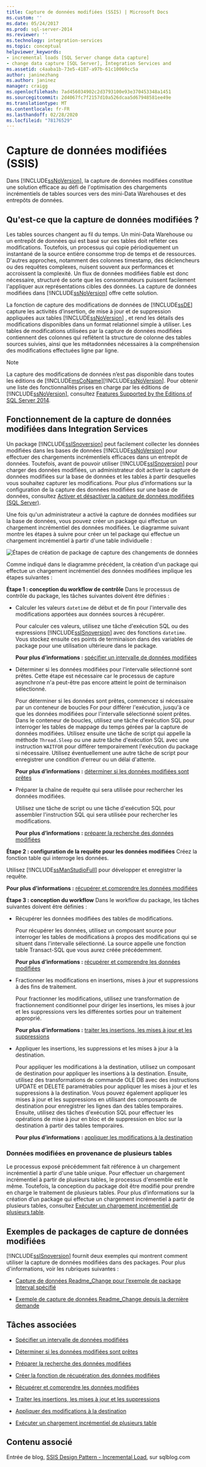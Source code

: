 ```yaml
---
title: Capture de données modifiées (SSIS) | Microsoft Docs
ms.custom: ''
ms.date: 05/24/2017
ms.prod: sql-server-2014
ms.reviewer: ''
ms.technology: integration-services
ms.topic: conceptual
helpviewer_keywords:
- incremental loads [SQL Server change data capture]
- change data capture [SQL Server], Integration Services and
ms.assetid: c4aaba1b-73e5-4187-a97b-61c10069cc5a
author: janinezhang
ms.author: janinez
manager: craigg
ms.openlocfilehash: 7ad456034902c2d3793100e93e370453348a1451
ms.sourcegitcommit: 2d4067fc7f2157d10a526dcaa5d67948581ee49e
ms.translationtype: MT
ms.contentlocale: fr-FR
ms.lasthandoff: 02/28/2020
ms.locfileid: "78176529"
---
```

# <a name="change-data-capture-ssis"></a>Capture de données modifiées (SSIS)
  Dans [!INCLUDE[ssNoVersion](../../../includes/ssnoversion-md.md)], la capture de données modifiées constitue une solution efficace au défi de l'optimisation des chargements incrémentiels de tables sources vers des mini-Data Warehouses et des entrepôts de données.

## <a name="what-is-change-data-capture"></a>Qu'est-ce que la capture de données modifiées ?
 Les tables sources changent au fil du temps. Un mini-Data Warehouse ou un entrepôt de données qui est basé sur ces tables doit refléter ces modifications. Toutefois, un processus qui copie périodiquement un instantané de la source entière consomme trop de temps et de ressources. D'autres approches, notamment des colonnes timestamp, des déclencheurs ou des requêtes complexes, nuisent souvent aux performances et accroissent la complexité. Un flux de données modifiées fiable est donc nécessaire, structuré de sorte que les consommateurs puissent facilement l'appliquer aux représentations cibles des données. La capture de données modifiées dans [!INCLUDE[ssNoVersion](../../../includes/ssnoversion-md.md)] offre cette solution.

 La fonction de capture des modifications de données de [!INCLUDE[ssDE](../../includes/ssde-md.md)] capture les activités d’insertion, de mise à jour et de suppression appliquées aux tables [!INCLUDE[ssNoVersion](../../../includes/ssnoversion-md.md)] , et rend les détails des modifications disponibles dans un format relationnel simple à utiliser. Les tables de modifications utilisées par la capture de données modifiées contiennent des colonnes qui reflètent la structure de colonne des tables sources suivies, ainsi que les métadonnées nécessaires à la compréhension des modifications effectuées ligne par ligne.

> [!NOTE]
>  La capture des modifications de données n’est pas disponible dans toutes les éditions de [!INCLUDE[msCoName](../../includes/msconame-md.md)][!INCLUDE[ssNoVersion](../../../includes/ssnoversion-md.md)]. Pour obtenir une liste des fonctionnalités prises en charge par les éditions de [!INCLUDE[ssNoVersion](../../../includes/ssnoversion-md.md)], consultez [Features Supported by the Editions of SQL Server 2014](../../getting-started/features-supported-by-the-editions-of-sql-server-2014.md).

## <a name="how-change-data-capture-works-in-integration-services"></a>Fonctionnement de la capture de données modifiées dans Integration Services
 Un package [!INCLUDE[ssISnoversion](../../../includes/ssisnoversion-md.md)] peut facilement collecter les données modifiées dans les bases de données [!INCLUDE[ssNoVersion](../../../includes/ssnoversion-md.md)] pour effectuer des chargements incrémentiels efficaces dans un entrepôt de données. Toutefois, avant de pouvoir utiliser [!INCLUDE[ssISnoversion](../../../includes/ssisnoversion-md.md)] pour charger des données modifiées, un administrateur doit activer la capture de données modifiées sur la base de données et les tables à partir desquelles vous souhaitez capturer les modifications. Pour plus d’informations sur la configuration de la capture des données modifiées sur une base de données, consultez [Activer et désactiver la capture de données modifiées &#40;SQL Server&#41;](../../relational-databases/track-changes/enable-and-disable-change-data-capture-sql-server.md).

 Une fois qu'un administrateur a activé la capture de données modifiées sur la base de données, vous pouvez créer un package qui effectue un chargement incrémentiel des données modifiées. Le diagramme suivant montre les étapes à suivre pour créer un tel package qui effectue un chargement incrémentiel à partir d'une table individuelle :

 ![Étapes de création de package de capture des changements de données](../media/cdc-package-creation.gif "Étapes de création de package de capture de données modifiées")

 Comme indiqué dans le diagramme précédent, la création d'un package qui effectue un chargement incrémentiel des données modifiées implique les étapes suivantes :

 **Étape 1 : conception du workflow de contrôle** Dans le processus de contrôle du package, les tâches suivantes doivent être définies :

-   Calculer les valeurs `datetime` de début et de fin pour l'intervalle des modifications apportées aux données sources à récupérer.

     Pour calculer ces valeurs, utilisez une tâche d'exécution SQL ou des expressions [!INCLUDE[ssISnoversion](../../../includes/ssisnoversion-md.md)] avec des fonctions `datetime`. Vous stockez ensuite ces points de terminaison dans des variables de package pour une utilisation ultérieure dans le package.

     **Pour plus d’informations :**  [spécifier un intervalle de données modifiées](specify-an-interval-of-change-data.md)

-   Déterminer si les données modifiées pour l'intervalle sélectionné sont prêtes. Cette étape est nécessaire car le processus de capture asynchrone n'a peut-être pas encore atteint le point de terminaison sélectionné.

     Pour déterminer si les données sont prêtes, commencez si nécessaire par un conteneur de boucles For pour différer l'exécution, jusqu'à ce que les données modifiées pour l'intervalle sélectionné soient prêtes. Dans le conteneur de boucles, utilisez une tâche d'exécution SQL pour interroger les tables de mappage du temps gérées par la capture de données modifiées. Utilisez ensuite une tâche de script qui appelle la méthode `Thread.Sleep` ou une autre tâche d'exécution SQL avec une instruction `WAITFOR` pour différer temporairement l'exécution du package si nécessaire. Utilisez éventuellement une autre tâche de script pour enregistrer une condition d'erreur ou un délai d'attente.

     **Pour plus d’informations :**  [déterminer si les données modifiées sont prêtes](determine-whether-the-change-data-is-ready.md)

-   Préparer la chaîne de requête qui sera utilisée pour rechercher les données modifiées.

     Utilisez une tâche de script ou une tâche d'exécution SQL pour assembler l'instruction SQL qui sera utilisée pour rechercher les modifications.

     **Pour plus d’informations :**  [préparer la recherche des données modifiées](prepare-to-query-for-the-change-data.md)

 **Étape 2 : configuration de la requête pour les données modifiées** Créez la fonction table qui interroge les données.

 Utilisez [!INCLUDE[ssManStudioFull](../../includes/ssmanstudiofull-md.md)] pour développer et enregistrer la requête.

 **Pour plus d’informations :**  [récupérer et comprendre les données modifiées](retrieve-and-understand-the-change-data.md)

 **Étape 3 : conception du workflow** Dans le workflow du package, les tâches suivantes doivent être définies :

-   Récupérer les données modifiées des tables de modifications.

     Pour récupérer les données, utilisez un composant source pour interroger les tables de modifications à propos des modifications qui se situent dans l'intervalle sélectionné. La source appelle une fonction table Transact-SQL que vous aurez créée précédemment.

     **Pour plus d’informations :**  [récupérer et comprendre les données modifiées](retrieve-and-understand-the-change-data.md)

-   Fractionner les modifications en insertions, mises à jour et suppressions à des fins de traitement.

     Pour fractionner les modifications, utilisez une transformation de fractionnement conditionnel pour diriger les insertions, les mises à jour et les suppressions vers les différentes sorties pour un traitement approprié.

     **Pour plus d’informations :**  [traiter les insertions, les mises à jour et les suppressions](process-inserts-updates-and-deletes.md)

-   Appliquer les insertions, les suppressions et les mises à jour à la destination.

     Pour appliquer les modifications à la destination, utilisez un composant de destination pour appliquer les insertions à la destination. Ensuite, utilisez des transformations de commande OLE DB avec des instructions UPDATE et DELETE paramétrables pour appliquer les mises à jour et les suppressions à la destination. Vous pouvez également appliquer les mises à jour et les suppressions en utilisant des composants de destination pour enregistrer les lignes dan des tables temporaires. Ensuite, utilisez des tâches d'exécution SQL pour effectuer les opérations de mise à jour en bloc et de suppression en bloc sur la destination à partir des tables temporaires.

     **Pour plus d’informations :**  [appliquer les modifications à la destination](apply-the-changes-to-the-destination.md)

### <a name="change-data-from-multiple-tables"></a>Données modifiées en provenance de plusieurs tables
 Le processus exposé précédemment fait référence à un chargement incrémentiel à partir d'une table unique. Pour effectuer un chargement incrémentiel à partir de plusieurs tables, le processus d'ensemble est le même. Toutefois, la conception du package doit être modifié pour prendre en charge le traitement de plusieurs tables. Pour plus d’informations sur la création d’un package qui effectue un chargement incrémentiel à partir de plusieurs tables, consultez [Exécuter un chargement incrémentiel de plusieurs table](perform-an-incremental-load-of-multiple-tables.md).

## <a name="samples-of-change-data-capture-packages"></a>Exemples de packages de capture de données modifiées
 
  [!INCLUDE[ssISnoversion](../../../includes/ssisnoversion-md.md)] fournit deux exemples qui montrent comment utiliser la capture de données modifiées dans des packages. Pour plus d'informations, voir les rubriques suivantes :

-   [Capture de données Readme_Change pour l’exemple de package Interval spécifié](https://go.microsoft.com/fwlink/?LinkId=133507)

-   [Exemple de capture de données Readme_Change depuis la dernière demande](https://go.microsoft.com/fwlink/?LinkId=133508)

## <a name="related-tasks"></a>Tâches associées

-   [Spécifier un intervalle de données modifiées](specify-an-interval-of-change-data.md)

-   [Déterminer si les données modifiées sont prêtes](determine-whether-the-change-data-is-ready.md)

-   [Préparer la recherche des données modifiées](prepare-to-query-for-the-change-data.md)

-   [Créer la fonction de récupération des données modifiées](create-the-function-to-retrieve-the-change-data.md)

-   [Récupérer et comprendre les données modifiées](retrieve-and-understand-the-change-data.md)

-   [Traiter les insertions, les mises à jour et les suppressions](process-inserts-updates-and-deletes.md)

-   [Appliquer des modifications à la destination](apply-the-changes-to-the-destination.md)

-   [Exécuter un chargement incrémentiel de plusieurs table](perform-an-incremental-load-of-multiple-tables.md)

## <a name="related-content"></a>Contenu associé
 Entrée de blog, [SSIS Design Pattern - Incremental Load](https://go.microsoft.com/fwlink/?LinkId=217679), sur sqlblog.com


